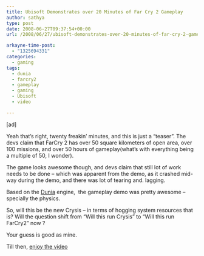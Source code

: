 ```yaml
---
title: Ubisoft Demonstrates over 20 Minutes of Far Cry 2 Gameplay
author: sathya
type: post
date: 2008-06-27T09:37:54+00:00
url: /2008/06/27/ubisoft-demonstrates-over-20-minutes-of-far-cry-2-gameplay/

arkayne-time-post:
  - "1325694331"
categories:
  - gaming
tags:
  - dunia
  - farcry2
  - gameplay
  - gaming
  - Ubisoft
  - video

---
```

[ad]

Yeah that&#8217;s right, twenty freakin&#8217; minutes, and this is just a &#8220;teaser&#8221;. The devs claim that FarCry 2 has over 50 square kilometers of open area, over 100 missions, and over 50 hours of gameplay(what&#8217;s with everything being a multiple of 50, I wonder).

The game looks awesome though, and devs claim that still lot of work needs to be done &#8211; which was apparent from the demo, as it crashed mid-way during the demo, and there was lot of tearing and. lagging.

Based on the [Dunia][1] engine,  the gameplay demo was pretty awesome &#8211; specially the physics.

So, will this be the new Crysis &#8211; in terms of hogging system resources that is? Will the question shift from &#8220;Will this run Crysis&#8221; to &#8220;Will this run FarCry2&#8221; now ?

Your guess is good as mine.

Till then, [enjoy the video][2]

 [1]: http://www.farcry2-hq.com/news,54,far-cry-2-dunia-engine.htm
 [2]: http://www.shacknews.com/onearticle.x/53316
